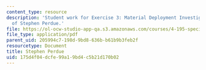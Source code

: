 ```yaml
---
content_type: resource
description: 'Student work for Exercise 3: Material Deployment Investigation courtesy
  of Stephen Perdue.'
file: https://ol-ocw-studio-app-qa.s3.amazonaws.com/courses/4-195-special-problems-in-architectural-design-spring-2005/175d4f04dcfe99a19bd4c5b21d170b02_3perdue.pdf
file_type: application/pdf
parent_uid: 205994c7-198d-9bd8-636b-b61b9b3feb2f
resourcetype: Document
title: Stephen Perdue
uid: 175d4f04-dcfe-99a1-9bd4-c5b21d170b02
---
```

